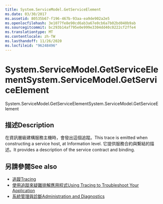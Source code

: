 ```yaml
---
title: System.ServiceModel.GetServiceElement
ms.date: 03/30/2017
ms.assetid: 80535b67-f196-467b-93aa-ea9de902a2e5
ms.openlocfilehash: 3e1077fe8e90cd6ab3a67e0cb6a7b02bd040b9ab
ms.sourcegitcommit: bc293b14af795e0e999e3304dd40c0222cf2ffe4
ms.translationtype: MT
ms.contentlocale: zh-TW
ms.lasthandoff: 11/26/2020
ms.locfileid: "96248496"
---
```

# <a name="systemservicemodelgetserviceelement"></a><span data-ttu-id="7a9dc-102">System.ServiceModel.GetServiceElement</span><span class="sxs-lookup"><span data-stu-id="7a9dc-102">System.ServiceModel.GetServiceElement</span></span>

<span data-ttu-id="7a9dc-103">System.ServiceModel.GetServiceElement</span><span class="sxs-lookup"><span data-stu-id="7a9dc-103">System.ServiceModel.GetServiceElement</span></span>  
  
## <a name="description"></a><span data-ttu-id="7a9dc-104">描述</span><span class="sxs-lookup"><span data-stu-id="7a9dc-104">Description</span></span>  

 <span data-ttu-id="7a9dc-105">在資訊層級建構服務主機時，會發出這個追蹤。</span><span class="sxs-lookup"><span data-stu-id="7a9dc-105">This trace is emitted when constructing a service host, at Information level.</span></span> <span data-ttu-id="7a9dc-106">它提供服務合約與繫結的描述。</span><span class="sxs-lookup"><span data-stu-id="7a9dc-106">It provides a description of the service contract and binding.</span></span>  
  
## <a name="see-also"></a><span data-ttu-id="7a9dc-107">另請參閱</span><span class="sxs-lookup"><span data-stu-id="7a9dc-107">See also</span></span>

- [<span data-ttu-id="7a9dc-108">追蹤</span><span class="sxs-lookup"><span data-stu-id="7a9dc-108">Tracing</span></span>](index.md)
- [<span data-ttu-id="7a9dc-109">使用追蹤來疑難排解應用程式</span><span class="sxs-lookup"><span data-stu-id="7a9dc-109">Using Tracing to Troubleshoot Your Application</span></span>](using-tracing-to-troubleshoot-your-application.md)
- [<span data-ttu-id="7a9dc-110">系統管理與診斷</span><span class="sxs-lookup"><span data-stu-id="7a9dc-110">Administration and Diagnostics</span></span>](../index.md)
